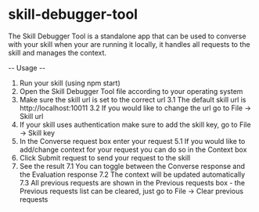 # skill-debugger-tool

The Skill Debugger Tool is a standalone app that can be used to converse with your skill when your are running
it locally, it handles all requests to the skill and manages the context.


-- Usage --

1. Run your skill (using npm start)
2. Open the Skill Debugger Tool file according to your operating system
3. Make sure the skill url is set to the correct url
  3.1 The default skill url is http://localhost:10011
  3.2 If you would like to change the url go to File -> Skill url
4. If your skill uses authentication make sure to add the skill key, go to File -> Skill key
5. In the Converse request box enter your request
  5.1 If you would like to add/change context for your request you can do so in the Context box
6. Click Submit request to send your request to the skill
7. See the result
  7.1 You can toggle between the Converse response and the Evaluation response
  7.2 The context will be updated automatically
  7.3 All previous requests are shown in the Previous requests box - the Previous requests list can be cleared,
      just go to File -> Clear previous requests